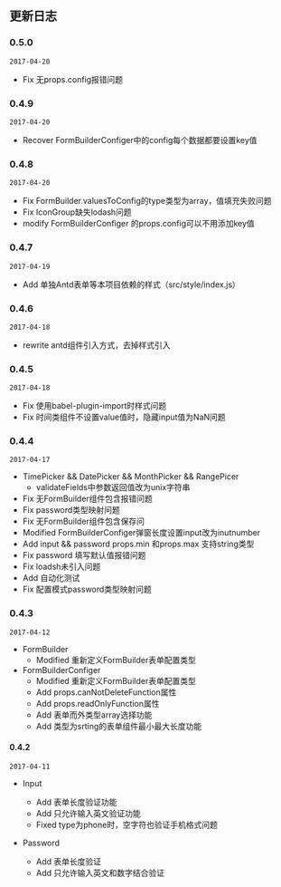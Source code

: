 ## 更新日志

### 0.5.0

`2017-04-20`

- Fix 无props.config报错问题

### 0.4.9

`2017-04-20`

- Recover FormBuilderConfiger中的config每个数据都要设置key值

### 0.4.8

`2017-04-20`

- Fix FormBuilder.valuesToConfig的type类型为array，值填充失败问题
- Fix IconGroup缺失lodash问题
- modify FormBuilderConfiger 的props.config可以不用添加key值

### 0.4.7

`2017-04-19`

- Add 单独Antd表单等本项目依赖的样式（src/style/index.js）

### 0.4.6

`2017-04-18`

- rewrite antd组件引入方式，去掉样式引入

### 0.4.5

`2017-04-18`

-  Fix 使用babel-plugin-import时样式问题
-  Fix 时间类组件不设置value值时，隐藏input值为NaN问题

### 0.4.4

`2017-04-17`

- TimePicker && DatePicker && MonthPicker && RangePicer
  - validateFields中参数返回值改为unix字符串
- Fix 无FormBuilder组件包含报错问题
- Fix password类型映射问题
- Fix 无FormBuilder组件包含保存问
- Modified FormBuilderConfiger弹窗长度设置input改为inutnumber
- Add input && password props.min 和props.max 支持string类型
- Fix password 填写默认值报错问题
- Fix loadsh未引入问题
- Add 自动化测试
- Fix 配置模式password类型映射问题

### 0.4.3

`2017-04-12`

- FormBuilder
  -  Modified 重新定义FormBuilder表单配置类型
- FormBuilderConfiger
  - Modified 重新定义FormBuilder表单配置类型
  - Add props.canNotDeleteFunction属性
  - Add props.readOnlyFunction属性
  - Add 表单而外类型array选择功能
  - Add 类型为srting的表单组件最小最大长度功能

#### 0.4.2

`2017-04-11`

- Input

  - Add 表单长度验证功能
  - Add 只允许输入英文验证功能
  - Fixed type为phone时，空字符也验证手机格式问题

- Password

  - Add 表单长度验证
  - Add 只允许输入英文和数字结合验证

  ​